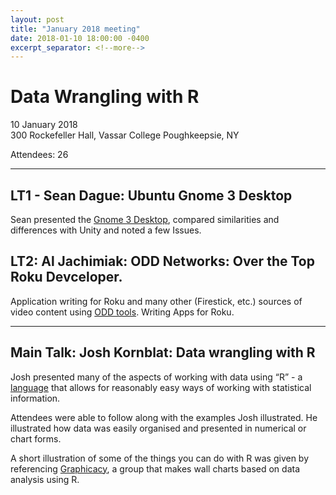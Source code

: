 ```yaml
---
layout: post
title: "January 2018 meeting"
date: 2018-01-10 18:00:00 -0400
excerpt_separator: <!--more-->
---
```


# Data Wrangling with R

  10 January 2018  
  300 Rockefeller Hall, Vassar College
  Poughkeepsie, NY  
  
Attendees: 26

---
## LT1 - Sean Dague: Ubuntu Gnome 3 Desktop

   Sean presented the [Gnome 3 Desktop](https://extensions.gnome.org), compared similarities and differences with Unity and noted a few Issues.

## LT2: Al Jachimiak: ODD Networks: Over the Top Roku Devceloper.

  Application writing for Roku and many other (Firestick, etc.) sources of video content using [ODD tools](https://github.com/oddnetworks "github - oddnetworks"). Writing Apps for Roku.

---
## Main Talk: Josh Kornblat: Data wrangling with R

  Josh presented many of the aspects of working with data using “R” - a [language](https://www.r-project.org/about.html "r-project.org") that allows for reasonably easy ways of working with statistical information.

  Attendees were able to follow along with the examples Josh illustrated. He illustrated how data was easily organised and presented in numerical or chart forms.

  A short illustration of some of the things you can do with R was given by referencing [Graphicacy](http://graphicacy.com "Graphicacy.com"), a group that makes wall charts based on data analysis using R.
